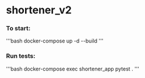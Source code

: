 # shortener_v2

### To start:

'''bash
docker-compose up -d --build
'''

### Run tests:

'''bash
docker-compose exec shortener_app pytest .
'''
